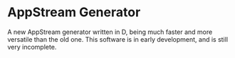 # AppStream Generator

A new AppStream generator written in D, being much faster and more versatile than the old one.
This software is in early development, and is still very incomplete.

